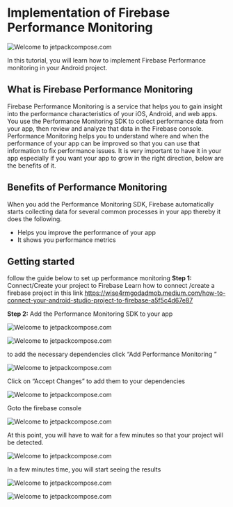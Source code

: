 # Implementation of Firebase Performance Monitoring

![Welcome to jetpackcompose.com](https://miro.medium.com/max/1400/1*s5lUbq98byx1f-9u0kjRLA.jpeg)

In this tutorial, you will learn how to implement Firebase Performance monitoring in your Android project.

## What is Firebase Performance Monitoring
Firebase Performance Monitoring is a service that helps you to gain insight into the performance characteristics of your iOS, Android, and web apps.
You use the Performance Monitoring SDK to collect performance data from your app, then review and analyze that data in the Firebase console. Performance Monitoring helps you to understand where and when the performance of your app can be improved so that you can use that information to fix performance issues.
It is very important to have it in your app especially if you want your app to grow in the right direction, below are the benefits of it.

## Benefits of Performance Monitoring
When you add the Performance Monitoring SDK, Firebase automatically starts collecting data for several common processes in your app thereby it does the following.
- Helps you improve the performance of your app
- It shows you performance metrics

## Getting started
follow the guide below to set up performance monitoring
**Step 1:** Connect/Create your project to Firebase
Learn how to connect /create a firebase project in this link https://wise4rmgodadmob.medium.com/how-to-connect-your-android-studio-project-to-firebase-a5f5c4d67e87

**Step 2:** Add the Performance Monitoring SDK to your app

![Welcome to jetpackcompose.com](https://miro.medium.com/max/1400/1*RFCjCeQYB3QOnuy39rqUSQ.png)

![Welcome to jetpackcompose.com](https://miro.medium.com/max/1400/1*FTF59yyFy2QcDnyqtmK8Tw.png)

to add the necessary dependencies click “Add Performance Monitoring ”

![Welcome to jetpackcompose.com](https://miro.medium.com/max/1400/1*NztMwVmnB7X4T0h-SLqX9w.png)

Click on “Accept Changes” to add them to your dependencies

![Welcome to jetpackcompose.com](https://miro.medium.com/max/1020/1*QlyngSMrvOxhsbk7M3rXNA.png)

Goto the firebase console

![Welcome to jetpackcompose.com](https://miro.medium.com/max/1400/1*NDbMwqCMu67VbDqh0eBCxQ.png)

At this point, you will have to wait for a few minutes so that your project will be detected.

![Welcome to jetpackcompose.com](https://miro.medium.com/max/1400/1*NUuhlhzD99OWI9wTh2PwFQ.png)

In a few minutes time, you will start seeing the results

![Welcome to jetpackcompose.com](https://miro.medium.com/max/1400/1*F-JX9azcs_d64Sh6rPA2kg.png)

![Welcome to jetpackcompose.com](https://miro.medium.com/max/1400/1*A_tt54ACmfNi0yRG9AD_RQ.png)